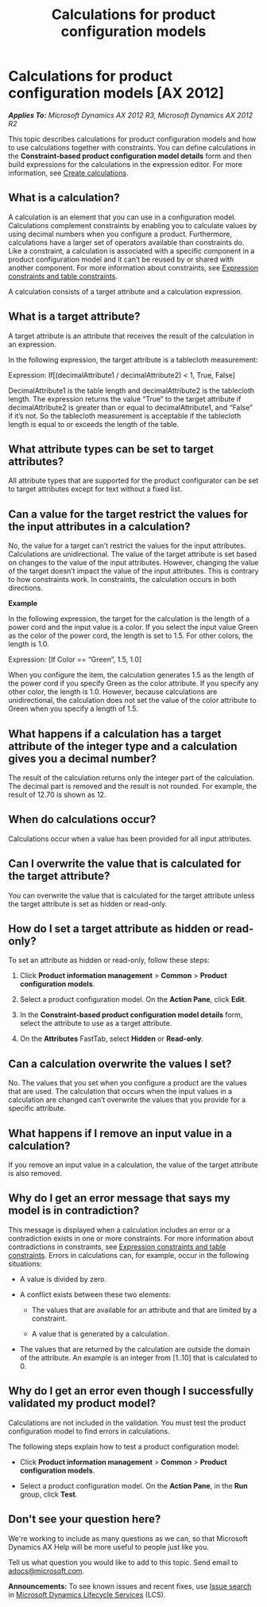﻿---
title: Calculations for product configuration models
TOCTitle: Calculations for product configuration models
ms:assetid: bc35311d-29a5-4501-a02d-7c022c2a1132
ms:mtpsurl: https://technet.microsoft.com/en-us/library/Dn283316(v=AX.60)
ms:contentKeyID: 54916489
ms.date: 04/18/2014
mtps_version: v=AX.60
---

# Calculations for product configuration models [AX 2012]


_**Applies To:** Microsoft Dynamics AX 2012 R3, Microsoft Dynamics AX 2012 R2_

This topic describes calculations for product configuration models and how to use calculations together with constraints. You can define calculations in the **Constraint-based product configuration model details** form and then build expressions for the calculations in the expression editor. For more information, see [Create calculations](create-calculations.md).

## What is a calculation?

A calculation is an element that you can use in a configuration model. Calculations complement constraints by enabling you to calculate values by using decimal numbers when you configure a product. Furthermore, calculations have a larger set of operators available than constraints do. Like a constraint, a calculation is associated with a specific component in a product configuration model and it can’t be reused by or shared with another component. For more information about constraints, see [Expression constraints and table constraints](expression-constraints-and-table-constraints.md).

A calculation consists of a target attribute and a calculation expression.

## What is a target attribute?

A target attribute is an attribute that receives the result of the calculation in an expression.

In the following expression, the target attribute is a tablecloth measurement:

Expression: If\[(decimalAttribute1 / decimalAttribute2) \< 1, True, False\]

DecimalAttribute1 is the table length and decimalAttribute2 is the tablecloth length. The expression returns the value “True” to the target attribute if decimalAttribute2 is greater than or equal to decimalAttribute1, and “False” if it’s not. So the tablecloth measurement is acceptable if the tablecloth length is equal to or exceeds the length of the table.

## What attribute types can be set to target attributes?

All attribute types that are supported for the product configurator can be set to target attributes except for text without a fixed list.

## Can a value for the target restrict the values for the input attributes in a calculation?

No, the value for a target can’t restrict the values for the input attributes. Calculations are unidirectional. The value of the target attribute is set based on changes to the value of the input attributes. However, changing the value of the target doesn’t impact the value of the input attributes. This is contrary to how constraints work. In constraints, the calculation occurs in both directions.

**Example**

In the following expression, the target for the calculation is the length of a power cord and the input value is a color. If you select the input value Green as the color of the power cord, the length is set to 1.5. For other colors, the length is 1.0.

Expression: \[If Color == “Green”, 1.5, 1.0\]

When you configure the item, the calculation generates 1.5 as the length of the power cord if you specify Green as the color attribute. If you specify any other color, the length is 1.0. However, because calculations are unidirectional, the calculation does not set the value of the color attribute to Green when you specify a length of 1.5.

## What happens if a calculation has a target attribute of the integer type and a calculation gives you a decimal number?

The result of the calculation returns only the integer part of the calculation. The decimal part is removed and the result is not rounded. For example, the result of 12.70 is shown as 12.

## When do calculations occur?

Calculations occur when a value has been provided for all input attributes.

## Can I overwrite the value that is calculated for the target attribute?

You can overwrite the value that is calculated for the target attribute unless the target attribute is set as hidden or read-only.

## How do I set a target attribute as hidden or read-only?

To set an attribute as hidden or read-only, follow these steps:

1.  Click **Product information management** \> **Common** \> **Product configuration models**.

2.  Select a product configuration model. On the **Action Pane**, click **Edit**.

3.  In the **Constraint-based product configuration model details** form, select the attribute to use as a target attribute.

4.  On the **Attributes** FastTab, select **Hidden** or **Read-only**.

## Can a calculation overwrite the values I set?

No. The values that you set when you configure a product are the values that are used. The calculation that occurs when the input values in a calculation are changed can’t overwrite the values that you provide for a specific attribute.

## What happens if I remove an input value in a calculation?

If you remove an input value in a calculation, the value of the target attribute is also removed.

## Why do I get an error message that says my model is in contradiction?

This message is displayed when a calculation includes an error or a contradiction exists in one or more constraints. For more information about contradictions in constraints, see [Expression constraints and table constraints](expression-constraints-and-table-constraints.md). Errors in calculations can, for example, occur in the following situations:

  - A value is divided by zero.

  - A conflict exists between these two elements:
    
      - The values that are available for an attribute and that are limited by a constraint.
    
      - A value that is generated by a calculation.

  - The values that are returned by the calculation are outside the domain of the attribute. An example is an integer from \[1..10\] that is calculated to 0.

## Why do I get an error even though I successfully validated my product model?

Calculations are not included in the validation. You must test the product configuration model to find errors in calculations.

The following steps explain how to test a product configuration model:

  - Click **Product information management** \> **Common** \> **Product configuration models**.

  - Select a product configuration model. On the **Action Pane**, in the **Run** group, click **Test**.

## Don't see your question here?

We're working to include as many questions as we can, so that Microsoft Dynamics AX Help will be more useful to people just like you.

Tell us what question you would like to add to this topic. Send email to <adocs@microsoft.com>.

  
**Announcements:** To see known issues and recent fixes, use [Issue search](http://go.microsoft.com/fwlink/?linkid=389258) in [Microsoft Dynamics Lifecycle Services](http://go.microsoft.com/fwlink/?linkid=306505) (LCS).

